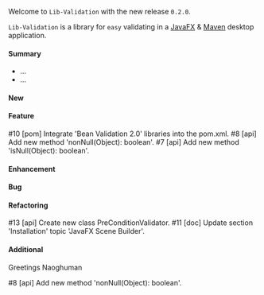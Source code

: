 Welcome to `Lib-Validation` with the new release `0.2.0`.

`Lib-Validation` is a library for `easy` validating in a [JavaFX] &amp; [Maven] 
desktop application.



#### Summary
* ...
* ...



#### New



#### Feature
#10 [pom] Integrate 'Bean Validation 2.0' libraries into the pom.xml.
#8 [api] Add new method 'nonNull(Object): boolean'.
#7 [api] Add new method 'isNull(Object): boolean'.



#### Enhancement



#### Bug



#### Refactoring
#13 [api] Create new class PreConditionValidator.
#11 [doc] Update section 'Installation' topic 'JavaFX Scene Builder'.



#### Additional



Greetings
Naoghuman



[//]: # (Issues which will be integrated in this release)
#8 [api] Add new method 'nonNull(Object): boolean'.



[//]: # (Links)
[JavaFX]:http://docs.oracle.com/javase/8/javase-clienttechnologies.htm
[Maven]:http://maven.apache.org/


